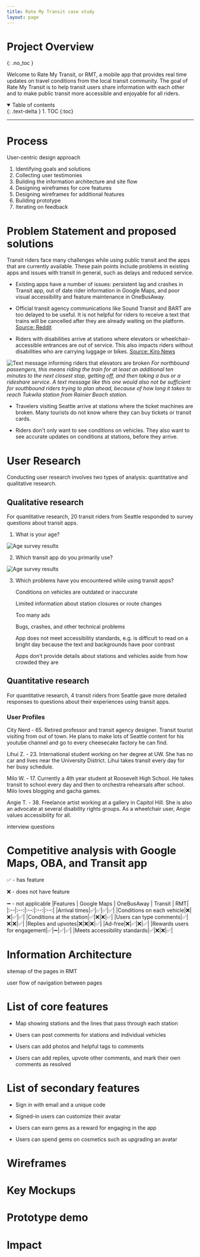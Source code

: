 ```yaml
---
title: Rate My Transit case study
layout: page
---
```


# Project Overview
{: .no_toc }

Welcome to Rate My Transit, or RMT, a mobile app that provides real time updates on travel conditions from the local transit community. The goal of Rate My Transit is to help transit users share information with each other and to make public transit more accessible and enjoyable for all riders.

<details open markdown="block">
  <summary>
    Table of contents
  </summary>
  {: .text-delta }
1. TOC
{:toc}
</details>

---

# Process
User-centric design approach

1. Identifying goals and solutions
2. Collecting user testimonies
3. Building the information architecture and site flow
4. Designing wireframes for core features
5. Designing wireframes for additional features
6. Building prototype
7. Iterating on feedback

# Problem Statement and proposed solutions
Transit riders face many challenges while using public transit and the apps that are currently available. These pain points include problems in existing apps and issues with transit in general, such as delays and reduced service.

* Existing apps have a number of issues: persistent lag and crashes in Transit app, out of date rider information in Google Maps, and poor visual accessibility and feature maintenance in OneBusAway.

* Official transit agency communications like Sound Transit and BART are too delayed to be useful. It is not helpful for riders to receive a text that trains will be cancelled after they are already waiting on the platform. [Source: Reddit](https://www.reddit.com/r/Seattle/comments/1ady2mz/wow_sound_transit_really_sht_the_bed_this_morning/)

* Riders with disabilities arrive at stations where elevators or wheelchair-accessible entrances are out of service. This also impacts riders without disabilities who are carrying luggage or bikes. [Source: Kiro News](https://www.kiro7.com/news/local/light-rail-riders-frustrated-by-broken-escalators-elevators-stations/6SJCGW4E5VB2LHPJKPOVMVC4LA/)

![Text message informing riders that elevators are broken](./elevators_oof.jpg)
_For northbound passengers, this means riding the train for at least an additional ten minutes to the next closest stop, getting off, and then taking a bus or a rideshare service. A text message like this one would also not be sufficient for southbound riders trying to plan ahead, because of how long it takes to reach Tukwila station from Rainier Beach station._

* Travelers visiting Seattle arrive at stations where the ticket machines are broken. Many tourists do not know where they can buy tickets or transit cards.

* Riders don't only want to see conditions on vehicles. They also want to see accurate updates on conditions at stations, before they arrive.

# User Research
Conducting user research involves two types of analysis: quantitative and qualitative research.

## Qualitative research

For quantitative research, 20 transit riders from Seattle responded to survey questions about transit apps.

1. What is your age?

![Age survey results](./age_survey.png)

2. Which transit app do you primarily use?

![Age survey results](./transit_apps.png)


3. Which problems have you encountered while using transit apps?

    Conditions on vehicles are outdated or inaccurate

    Limited information about station closures or route changes

    Too many ads

    Bugs, crashes, and other technical problems

    App does not meet accessibility standards, e.g. is difficult to read on a bright day because the text and backgrounds have poor contrast

    Apps don't provide details about stations and vehicles aside from how crowded they are

## Quantitative research

For quantitative research, 4 transit riders from Seattle gave more detailed responses to questions about their experiences using transit apps.

### User Profiles

City Nerd - 65. Retired professor and transit agency designer. Transit tourist visiting from out of town. He plans to make lots of Seattle content for his youtube channel and go to every cheesecake factory he can find.

Lihui Z. - 23. International student working on her degree at UW. She has no car and lives near the University District. Lihui takes transit every day for her busy schedule.

Milo W. - 17. Currently a 4th year student at Roosevelt High School. He takes transit to school every day and then to orchestra rehearsals after school. Milo loves blogging and gacha games.

Angie T. - 38. Freelance artist working at a gallery in Capitol Hill. She is also an advocate at several disability rights groups. As a wheelchair user, Angie values accessibility for all.

interview questions

# Competitive analysis with Google Maps, OBA, and Transit app

✅ - has feature

❌ - does not have feature

➖ - not applicable
|Features | Google Maps | OneBusAway | Transit | RMT|
|:--|:--:|:--:|:--:|:--:|
|Arrival times|✅|✅|✅|✅|
|Conditions on each vehicle|❌|❌|✅|✅|
|Conditions at the station|✅|❌|❌|✅|
|Users can type comments|✅|❌|❌|✅|
|Replies and upvotes|❌|❌|❌|✅|
|Ad-free|❌|✅|❌|✅|
|Rewards users for engagement|✅|➖|✅|✅|
|Meets accessibility standards|✅|❌|❌|✅|

# Information Architecture
sitemap of the pages in RMT

user flow of navigation between pages

# List of core features
* Map showing stations and the lines that pass through each station

* Users can post comments for stations and individual vehicles

* Users can add photos and helpful tags to comments

* Users can add replies, upvote other comments, and mark their own comments as resolved

# List of secondary features
* Sign in with email and a unique code

* Signed-in users can customize their avatar

* Users can earn gems as a reward for engaging in the app

* Users can spend gems on cosmetics such as upgrading an avatar

# Wireframes

# Key Mockups

# Prototype demo

# Impact
